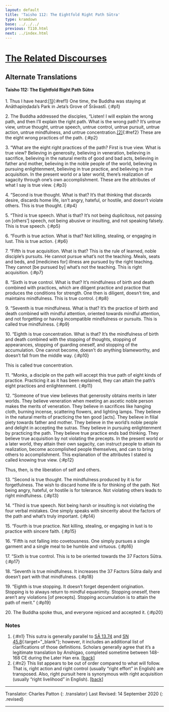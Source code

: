 ```yaml
---
layout: default
title: 'Taisho 112: The Eightfold Right Path Sūtra'
type: kramdown
base: ../../../
previous: T110.html
next: ../index.html
---
```


# [The Related Discourses](../../index.html)
## Alternate Translations
#### Taisho 112: The Eightfold Right Path Sūtra

1\. Thus I have heard:[\[1\]](#n1){:#ref1} One time, the Buddha was staying at Anāthapiṇḍada’s Park in Jeta’s Grove of Śrāvastī.
{:#p1}

2\. The Buddha addressed the disciples, “Listen! I will explain the wrong path, and then I’ll explain the right path. What is the wrong path? It’s untrue view, untrue thought, untrue speech, untrue control, untrue pursuit, untrue action, untrue mindfulness, and untrue concentration.[\[2\]](#n2){:#ref2} These are the eight wrong practices of the path.
{:#p2}

3\. “What are the eight right practices of the path? First is true view. What is true view? Believing in generosity, believing in veneration, believing in sacrifice, believing in the natural merits of good and bad acts, believing in father and mother, believing in the noble people of the world, believing in pursuing enlightenment, believing in true practice, and believing in true acquisition. In the present world or a later world, there’s realization of sagacity through one’s own accomplishment. These are the attributes of what I say is true view.
{:#p3}

4\. “Second is true thought. What is that? It’s that thinking that discards desire, discards home life, isn’t angry, hateful, or hostile, and doesn’t violate others. This is true thought.
{:#p4}

5\. “Third is true speech. What is that? It’s not being duplicitous, not passing on [others’] speech, not being abusive or insulting, and not speaking falsely. This is true speech.
{:#p5}

6\. “Fourth is true action. What is that? Not killing, stealing, or engaging in lust. This is true action.
{:#p6}

7\. “Fifth is true acquisition. What is that? This is the rule of learned, noble disciple’s pursuits. He cannot pursue what’s not the teaching. Meals, seats and beds, and [medicines for] illness are pursued by the right teaching. They cannot [be pursued by] what’s not the teaching. This is right acquisition.
{:#p7}

8\. “Sixth is true control. What is that? It’s mindfulness of birth and death combined with practices, which are diligent practice and practice that produces the conditions for strength. One then is diligent, doesn’t tire, and maintains mindfulness. This is true control.
{:#p8}

9\. “Seventh is true mindfulness. What is that? It’s the practice of birth and death combined with mindful attention, oriented towards mindful attention, and not forgetting or having incompatible mindfulness or pursuits. This is called true mindfulness.
{:#p9}

10\. “Eighth is true concentration. What is that? It’s the mindfulness of birth and death combined with the stopping of thoughts, stopping of appearances, stopping of guarding oneself, and stopping of the accumulation. One cannot become, doesn’t do anything blameworthy, and doesn’t fall from the middle way.
{:#p10}

This is called true concentration.

11\. “Monks, a disciple on the path will accept this true path of eight kinds of practice. Practicing it as it has been explained, they can attain the path’s eight practices and enlightenment.
{:#p11}

12\. “Someone of true view believes that generosity obtains merits in later worlds. They believe veneration when meeting an ascetic noble person makes the merits of veneration. They believe in sacrifices like hanging cloth, burning incense, scattering flowers, and lighting lamps. They believe in the natural merits of practicing the ten good [acts]. They believe in filial piety towards father and mother. They believe in the world’s noble people and delight in accepting the sutras. They believe in pursuing enlightenment by practicing the path. They believe true practice ends bad thinking. They believe true acquisition by not violating the precepts. In the present world or a later world, they attain their own sagacity, can instruct people to attain its realization, become accomplished people themselves, and can to bring others to accomplishment. This explanation of the attributes I stated is called knowing true view.
{:#p12}

Thus, then, is the liberation of self and others.

13\. “Second is true thought. The mindfulness produced by it is for forgetfulness. The wish to discard home life is for thinking of the path. Not being angry, hateful, or hostile is for tolerance. Not violating others leads to right mindfulness.
{:#p13}

14\. “Third is true speech. Not being harsh or insulting is not violating the four verbal mistakes. One simply speaks with sincerity about the factors of the path and what’s truly important.
{:#p14}

15\. “Fourth is true practice. Not killing, stealing, or engaging in lust is to practice with sincere faith.
{:#p15}

16\. “Fifth is not falling into covetousness. One simply pursues a single garment and a single meal to be humble and virtuous.
{:#p16}

17\. “Sixth is true control. This is to be oriented towards the 37 Factors Sūtra.
{:#p17}

18\. “Seventh is true mindfulness. It increases the 37 Factors Sūtra daily and doesn’t part with that mindfulness.
{:#p18}

19\. “Eighth is true stopping. It doesn’t forget dependent origination. Stopping is to always return to mindful equanimity. Stopping oneself, there aren’t any violations [of precepts]. Stopping accumulation is to attain the path of merit.”
{:#p19}

20\. The Buddha spoke thus, and everyone rejoiced and accepted it.
{:#p20}

### Notes
1. {:#n1} This sutra is generally parallel to [SĀ 13.74](../samyukta/13/SA13_74.html) and [SN 45.8](https://suttacentral.net/sn45.8){:target="_blank"}; however, it includes an additional list of clarifications of those definitions. Scholars generally agree that it’s a legitimate translation by Anshigao, completed sometime between 148-168 CE during the Later Han era. [\[back\]](#ref1)
2. {:#n2} This list appears to be out of order compared to what will follow. That is, right action and right control (usually “right effort” in English) are transposed. Also, right pursuit here is synonymous with right acquisition (usually “right livelihood” in English).  [\[back\]](#ref2)

---

Translator: Charles Patton
{: .translator}
Last Revised: 14 September 2020
{: .revised}

---